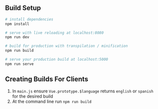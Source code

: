 ## Build Setup

``` bash
# install dependencies
npm install

# serve with live reloading at localhost:8080
npm run dev

# build for production with transpilation / minification
npm run build

# serve your production build at localhost:5000
npm run serve
```

## Creating Builds For Clients

1. In `main.js` ensure `Vue.prototype.$language` returns `english` or `spanish` for the desired build
2. At the command line run `npm run build`
